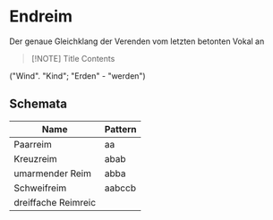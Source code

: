 # Endreim
Der genaue Gleichklang der Verenden vom letzten betonten Vokal an

> [!NOTE] Title
> Contents

("Wind". "Kind"; "Erden" - "werden")

## Schemata

| Name                | Pattern |
| ------------------- | ------- |
| Paarreim            | aa      |
| Kreuzreim           | abab    |
| umarmender Reim     | abba    |
| Schweifreim         | aabccb  |
| dreiffache Reimreic |         |
